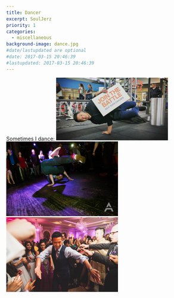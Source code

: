 ```yaml
---
title: Dancer
excerpt: SoulJerz
priority: 1
categories:
  - miscellaneous
background-image: dance.jpg
#date/lastupdated are optional
#date: 2017-03-15 20:46:39
#lastupdated: 2017-03-15 20:46:39
---
```

Sometimes I dance:
<img src = "../images/dance1.jpg" width="300">
<img src = "../images/dance2.jpg" width="300">
<img src = "../images/dance3.jpg" width="300">
